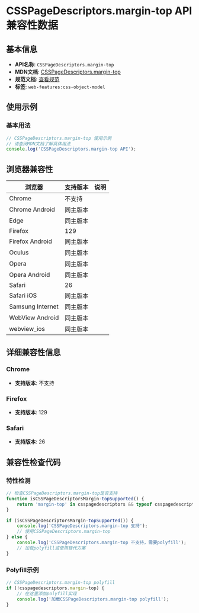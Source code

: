# CSSPageDescriptors.margin-top API 兼容性数据

## 基本信息

- **API名称**: `CSSPageDescriptors.margin-top`
- **MDN文档**: [CSSPageDescriptors.margin-top](https://developer.mozilla.org/docs/Web/API/CSSPageDescriptors#margin-top)
- **规范文档**: [查看规范](https://drafts.csswg.org/cssom/#dom-csspagedescriptors-margin-top)
- **标签**: `web-features:css-object-model`

## 使用示例

### 基本用法

```javascript
// CSSPageDescriptors.margin-top 使用示例
// 请查阅MDN文档了解具体用法
console.log('CSSPageDescriptors.margin-top API');
```

## 浏览器兼容性

| 浏览器 | 支持版本 | 说明 |
|--------|----------|------|
| Chrome | 不支持 |  |
| Chrome Android | 同主版本 |  |
| Edge | 同主版本 |  |
| Firefox | 129 |  |
| Firefox Android | 同主版本 |  |
| Oculus | 同主版本 |  |
| Opera | 同主版本 |  |
| Opera Android | 同主版本 |  |
| Safari | 26 |  |
| Safari iOS | 同主版本 |  |
| Samsung Internet | 同主版本 |  |
| WebView Android | 同主版本 |  |
| webview_ios | 同主版本 |  |

## 详细兼容性信息

### Chrome

- **支持版本**: 不支持

### Firefox

- **支持版本**: 129

### Safari

- **支持版本**: 26

## 兼容性检查代码

### 特性检测

```javascript
// 检查CSSPageDescriptors.margin-top是否支持
function isCSSPageDescriptorsMargin-topSupported() {
    return 'margin-top' in csspagedescriptors && typeof csspagedescriptors.margin-top === 'function';
}

if (isCSSPageDescriptorsMargin-topSupported()) {
    console.log('CSSPageDescriptors.margin-top 支持');
    // 使用CSSPageDescriptors.margin-top
} else {
    console.log('CSSPageDescriptors.margin-top 不支持，需要polyfill');
    // 加载polyfill或使用替代方案
}
```

### Polyfill示例

```javascript
// CSSPageDescriptors.margin-top polyfill
if (!csspagedescriptors.margin-top) {
    // 在这里添加polyfill实现
    console.log('加载CSSPageDescriptors.margin-top polyfill');
}
```

